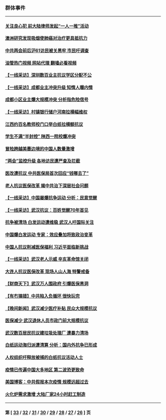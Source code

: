 ### 群体事件
---
#### [关注良心犯 前大陆律师发起“一人一推”活动](../../pages/ncid279/n13980524.md?04291645) 
#### [澳洲研究发现吸烟使肺癌对治疗更具抵抗力](../../pages/ncid279/n13977762.md?04291645) 
#### [中共两会前后沪61访民被关黑牢 市民吁调查](../../pages/ncid279/n13976054.md?04291645) 
#### [油管热门视频 网站代理 翻墙必看视频](http://138.2.39.72:81/youtube.html?epic-marker?04291645)
#### [【一线采访】深圳数百业主抗议学区分配不公](../../pages/ncid279/n13976680.md?04291645) 
#### [【一线采访】成都业主冲突升级 知情人曝内情](../../pages/ncid279/n13965289.md?04291645) 
#### [成都小区业主爆大规模冲突 分析指危险信号](../../pages/ncid279/n13964520.md?04291645) 
#### [【一线采访】村镇银行储户河南拉横幅维权](../../pages/ncid279/n13964555.md?04291645) 
#### [江西约百名教师校门口举白纸拉横额抗议](../../pages/ncid279/n13958579.md?04291645) 
#### [学生不满“半封控” 陕西一院校爆冲突](../../pages/ncid279/n13946647.md?04291645) 
#### [冒险跨越美墨边境的中国人数量激增](../../pages/ncid279/n13946742.md?04291645) 
#### [“两会”监控升级 各地访民遭严查及拦截](../../pages/ncid279/n13942702.md?04291645) 
#### [医改遭抗议 中共医保局首次回应“钱哪去了”](../../pages/ncid279/n13938290.md?04291645) 
#### [老人抗议医保改革 揭中共治下深层社会问题](../../pages/ncid279/n13934963.md?04291645) 
#### [【一线采访】中国屡爆抗争运动 分析：民意觉醒](../../pages/ncid279/n13934024.md?04291645) 
#### [【一线采访】武汉抗议：百姓觉醒70年首见](../../pages/ncid279/n13931265.md?04291645) 
#### [抗争被清场 白发运动遭维稳 武汉人吁国际关注](../../pages/ncid279/n13931147.md?04291645) 
#### [中国爆白发运动 专家：效应叠加将致政治变革](../../pages/ncid279/n13931004.md?04291645) 
#### [中国人抗议削减医保福利 习近平面临新挑战](../../pages/ncid279/n13930530.md?04291645) 
#### [【一线采访】武汉老人示威 辛亥革命馆关闭](../../pages/ncid279/n13930368.md?04291645) 
#### [大连人抗议医保改革 现场人山人海 特警戒备](../../pages/ncid279/n13930248.md?04291645) 
#### [【财商天下】武汉万人围政府 引爆医保黑洞](../../pages/ncid279/n13927281.md?04291645) 
#### [【有冇搞错】中共陷入负循环 很快玩完](../../pages/ncid279/n13926140.md?04291645) 
#### [【晚间新闻】武汉减少医疗补贴 民众大规模抗议](../../pages/ncid279/n13925524.md?04291645) 
#### [医保减少 武汉退休人员市政门前大规模抗议](../../pages/ncid279/n13925389.md?04291645) 
#### [武汉数百居民抗议建垃圾处理厂 遭暴力清场](../../pages/ncid279/n13922269.md?04291645) 
#### [白纸运动海归派遭清算 分析：国内外抗争已形成](../../pages/ncid279/n13919416.md?04291645) 
#### [人权组织吁释放被捕的白纸抗议活动人士](../../pages/ncid279/n13917517.md?04291645) 
#### [疫情已传遍中国大多地区 第二波恐更致命](../../pages/ncid279/n13914332.md?04291645) 
#### [美国博客：中共假报本次疫情 规模远超过去](../../pages/ncid279/n13912604.md?04291645) 
#### [火化炉需求激增 大陆厂家24小时赶工制造](../../pages/ncid279/n13912205.md?04291645) 

---
#### 第 [ [33](./33.md?04291645) / [32](./32.md?04291645) / [31](./31.md?04291645) / [30](./30.md?04291645) / [29](./29.md?04291645) / [28](./28.md?04291645) / [27](./27.md?04291645) / [26](./26.md?04291645) ] 页
